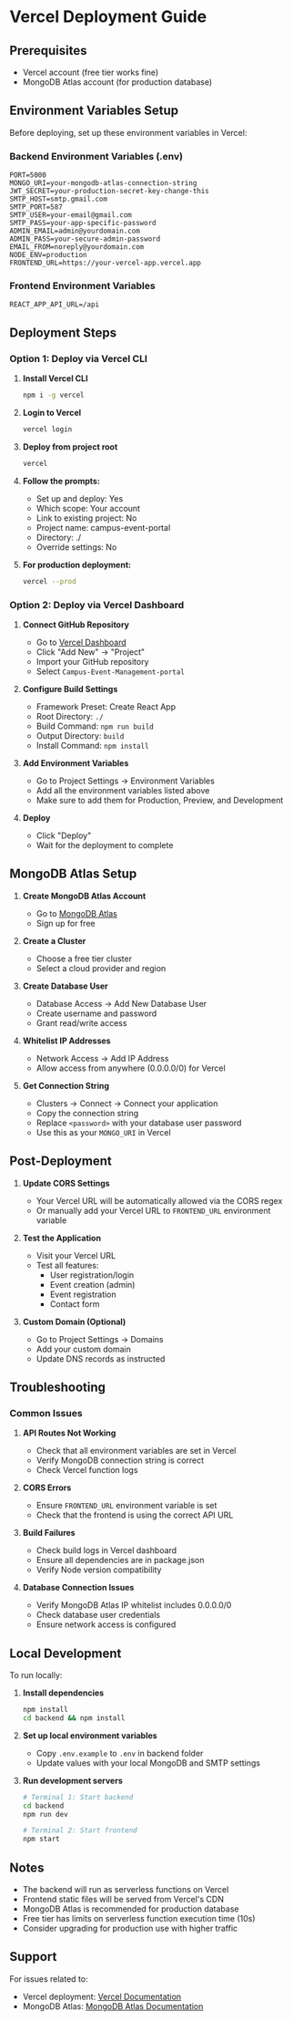 # Vercel Deployment Guide

## Prerequisites
- Vercel account (free tier works fine)
- MongoDB Atlas account (for production database)

## Environment Variables Setup

Before deploying, set up these environment variables in Vercel:

### Backend Environment Variables (.env)
```
PORT=5000
MONGO_URI=your-mongodb-atlas-connection-string
JWT_SECRET=your-production-secret-key-change-this
SMTP_HOST=smtp.gmail.com
SMTP_PORT=587
SMTP_USER=your-email@gmail.com
SMTP_PASS=your-app-specific-password
ADMIN_EMAIL=admin@yourdomain.com
ADMIN_PASS=your-secure-admin-password
EMAIL_FROM=noreply@yourdomain.com
NODE_ENV=production
FRONTEND_URL=https://your-vercel-app.vercel.app
```

### Frontend Environment Variables
```
REACT_APP_API_URL=/api
```

## Deployment Steps

### Option 1: Deploy via Vercel CLI

1. **Install Vercel CLI**
   ```bash
   npm i -g vercel
   ```

2. **Login to Vercel**
   ```bash
   vercel login
   ```

3. **Deploy from project root**
   ```bash
   vercel
   ```

4. **Follow the prompts:**
   - Set up and deploy: Yes
   - Which scope: Your account
   - Link to existing project: No
   - Project name: campus-event-portal
   - Directory: ./
   - Override settings: No

5. **For production deployment:**
   ```bash
   vercel --prod
   ```

### Option 2: Deploy via Vercel Dashboard

1. **Connect GitHub Repository**
   - Go to [Vercel Dashboard](https://vercel.com/dashboard)
   - Click "Add New" → "Project"
   - Import your GitHub repository
   - Select `Campus-Event-Management-portal`

2. **Configure Build Settings**
   - Framework Preset: Create React App
   - Root Directory: `./`
   - Build Command: `npm run build`
   - Output Directory: `build`
   - Install Command: `npm install`

3. **Add Environment Variables**
   - Go to Project Settings → Environment Variables
   - Add all the environment variables listed above
   - Make sure to add them for Production, Preview, and Development

4. **Deploy**
   - Click "Deploy"
   - Wait for the deployment to complete

## MongoDB Atlas Setup

1. **Create MongoDB Atlas Account**
   - Go to [MongoDB Atlas](https://www.mongodb.com/cloud/atlas)
   - Sign up for free

2. **Create a Cluster**
   - Choose a free tier cluster
   - Select a cloud provider and region

3. **Create Database User**
   - Database Access → Add New Database User
   - Create username and password
   - Grant read/write access

4. **Whitelist IP Addresses**
   - Network Access → Add IP Address
   - Allow access from anywhere (0.0.0.0/0) for Vercel

5. **Get Connection String**
   - Clusters → Connect → Connect your application
   - Copy the connection string
   - Replace `<password>` with your database user password
   - Use this as your `MONGO_URI` in Vercel

## Post-Deployment

1. **Update CORS Settings**
   - Your Vercel URL will be automatically allowed via the CORS regex
   - Or manually add your Vercel URL to `FRONTEND_URL` environment variable

2. **Test the Application**
   - Visit your Vercel URL
   - Test all features:
     - User registration/login
     - Event creation (admin)
     - Event registration
     - Contact form

3. **Custom Domain (Optional)**
   - Go to Project Settings → Domains
   - Add your custom domain
   - Update DNS records as instructed

## Troubleshooting

### Common Issues

1. **API Routes Not Working**
   - Check that all environment variables are set in Vercel
   - Verify MongoDB connection string is correct
   - Check Vercel function logs

2. **CORS Errors**
   - Ensure `FRONTEND_URL` environment variable is set
   - Check that the frontend is using the correct API URL

3. **Build Failures**
   - Check build logs in Vercel dashboard
   - Ensure all dependencies are in package.json
   - Verify Node version compatibility

4. **Database Connection Issues**
   - Verify MongoDB Atlas IP whitelist includes 0.0.0.0/0
   - Check database user credentials
   - Ensure network access is configured

## Local Development

To run locally:

1. **Install dependencies**
   ```bash
   npm install
   cd backend && npm install
   ```

2. **Set up local environment variables**
   - Copy `.env.example` to `.env` in backend folder
   - Update values with your local MongoDB and SMTP settings

3. **Run development servers**
   ```bash
   # Terminal 1: Start backend
   cd backend
   npm run dev

   # Terminal 2: Start frontend
   npm start
   ```

## Notes

- The backend will run as serverless functions on Vercel
- Frontend static files will be served from Vercel's CDN
- MongoDB Atlas is recommended for production database
- Free tier has limits on serverless function execution time (10s)
- Consider upgrading for production use with higher traffic

## Support

For issues related to:
- Vercel deployment: [Vercel Documentation](https://vercel.com/docs)
- MongoDB Atlas: [MongoDB Atlas Documentation](https://docs.atlas.mongodb.com/)
